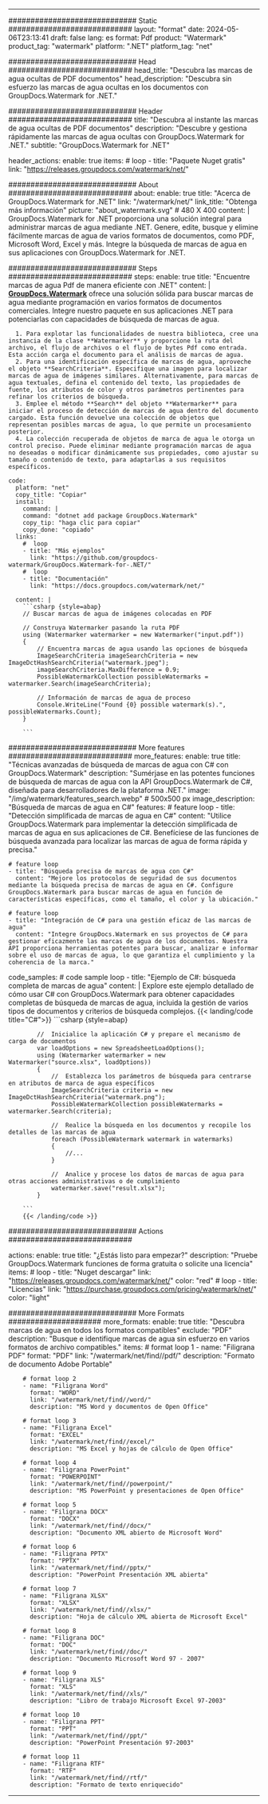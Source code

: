 
---
############################# Static ############################
layout: "format"
date:  2024-05-06T23:13:41
draft: false
lang: es
format: Pdf
product: "Watermark"
product_tag: "watermark"
platform: ".NET"
platform_tag: "net"

############################# Head ############################
head_title: "Descubra las marcas de agua ocultas de PDF documentos"
head_description: "Descubra sin esfuerzo las marcas de agua ocultas en los documentos con GroupDocs.Watermark for .NET."

############################# Header ############################
title: "Descubra al instante las marcas de agua ocultas de PDF documentos" 
description: "Descubre y gestiona rápidamente las marcas de agua ocultas con GroupDocs.Watermark for .NET."
subtitle: "GroupDocs.Watermark for .NET" 

header_actions:
  enable: true
  items:
    #  loop
    - title: "Paquete Nuget gratis"
      link: "https://releases.groupdocs.com/watermark/net/"
      
############################# About ############################
about:
    enable: true
    title: "Acerca de GroupDocs.Watermark for .NET"
    link: "/watermark/net/"
    link_title: "Obtenga más información"
    picture: "about_watermark.svg" # 480 X 400
    content: |
       GroupDocs.Watermark for .NET proporciona una solución integral para administrar marcas de agua mediante .NET. Genere, edite, busque y elimine fácilmente marcas de agua de varios formatos de documentos, como PDF, Microsoft Word, Excel y más. Integre la búsqueda de marcas de agua en sus aplicaciones con GroupDocs.Watermark for .NET.

############################# Steps ############################
steps:
    enable: true
    title: "Encuentre marcas de agua Pdf de manera eficiente con .NET"
    content: |
      **[GroupDocs.Watermark](https://products.groupdocs.com/watermark/net/)** ofrece una solución sólida para buscar marcas de agua mediante programación en varios formatos de documentos comerciales. Integre nuestro paquete en sus aplicaciones .NET para potenciarlas con capacidades de búsqueda de marcas de agua.
      
      1. Para explotar las funcionalidades de nuestra biblioteca, cree una instancia de la clase **Watermarker** y proporcione la ruta del archivo, el flujo de archivos o el flujo de bytes Pdf como entrada. Esta acción carga el documento para el análisis de marcas de agua.
      2. Para una identificación específica de marcas de agua, aproveche el objeto **SearchCriteria**. Especifique una imagen para localizar marcas de agua de imágenes similares. Alternativamente, para marcas de agua textuales, defina el contenido del texto, las propiedades de fuente, los atributos de color y otros parámetros pertinentes para refinar los criterios de búsqueda.
      3. Emplee el método **Search** del objeto **Watermarker** para iniciar el proceso de detección de marcas de agua dentro del documento cargado. Esta función devuelve una colección de objetos que representan posibles marcas de agua, lo que permite un procesamiento posterior.
      4. La colección recuperada de objetos de marca de agua le otorga un control preciso. Puede eliminar mediante programación marcas de agua no deseadas o modificar dinámicamente sus propiedades, como ajustar su tamaño o contenido de texto, para adaptarlas a sus requisitos específicos.
   
    code:
      platform: "net"
      copy_title: "Copiar"
      install:
        command: |
        command: "dotnet add package GroupDocs.Watermark"
        copy_tip: "haga clic para copiar"
        copy_done: "copiado"
      links:
        #  loop
        - title: "Más ejemplos"
          link: "https://github.com/groupdocs-watermark/GroupDocs.Watermark-for-.NET/"
        #  loop
        - title: "Documentación"
          link: "https://docs.groupdocs.com/watermark/net/"
          
      content: |
        ```csharp {style=abap}
        // Buscar marcas de agua de imágenes colocadas en PDF

        // Construya Watermarker pasando la ruta PDF
        using (Watermarker watermarker = new Watermarker("input.pdf"))
        {
            // Encuentra marcas de agua usando las opciones de búsqueda
            ImageSearchCriteria imageSearchCriteria = new ImageDctHashSearchCriteria("watermark.jpeg");
            imageSearchCriteria.MaxDifference = 0.9;
            PossibleWatermarkCollection possibleWatermarks = watermarker.Search(imageSearchCriteria);

            // Información de marcas de agua de proceso
            Console.WriteLine("Found {0} possible watermark(s).", possibleWatermarks.Count);
        }
        
        ```  

############################# More features ############################
more_features:
  enable: true
  title: "Técnicas avanzadas de búsqueda de marcas de agua con C# con GroupDocs.Watermark"
  description: "Sumérjase en las potentes funciones de búsqueda de marcas de agua con la API GroupDocs.Watermark de C#, diseñada para desarrolladores de la plataforma .NET."
  image: "/img/watermark/features_search.webp" # 500x500 px
  image_description: "Búsqueda de marcas de agua en C#"
  features:
    # feature loop
    - title: "Detección simplificada de marcas de agua en C#"
      content: "Utilice GroupDocs.Watermark para implementar la detección simplificada de marcas de agua en sus aplicaciones de C#. Benefíciese de las funciones de búsqueda avanzada para localizar las marcas de agua de forma rápida y precisa."

    # feature loop
    - title: "Búsqueda precisa de marcas de agua con C#"
      content: "Mejore los protocolos de seguridad de sus documentos mediante la búsqueda precisa de marcas de agua en C#. Configure GroupDocs.Watermark para buscar marcas de agua en función de características específicas, como el tamaño, el color y la ubicación."

    # feature loop
    - title: "Integración de C# para una gestión eficaz de las marcas de agua"
      content: "Integre GroupDocs.Watermark en sus proyectos de C# para gestionar eficazmente las marcas de agua de los documentos. Nuestra API proporciona herramientas potentes para buscar, analizar e informar sobre el uso de marcas de agua, lo que garantiza el cumplimiento y la coherencia de la marca."
      
  code_samples:
    # code sample loop
    - title: "Ejemplo de C#: búsqueda completa de marcas de agua"
      content: |
        Explore este ejemplo detallado de cómo usar C# con GroupDocs.Watermark para obtener capacidades completas de búsqueda de marcas de agua, incluida la gestión de varios tipos de documentos y criterios de búsqueda complejos.
        {{< landing/code title="C#">}}
        ```csharp {style=abap}
        
            //  Inicialice la aplicación C# y prepare el mecanismo de carga de documentos
            var loadOptions = new SpreadsheetLoadOptions();
            using (Watermarker watermarker = new Watermarker("source.xlsx", loadOptions))
            {
                //  Establezca los parámetros de búsqueda para centrarse en atributos de marca de agua específicos
                ImageSearchCriteria criteria = new ImageDctHashSearchCriteria("watermark.png");
                PossibleWatermarkCollection possibleWatermarks = watermarker.Search(criteria);

                //  Realice la búsqueda en los documentos y recopile los detalles de las marcas de agua
                foreach (PossibleWatermark watermark in watermarks)
                {
                    //...
                }

                //  Analice y procese los datos de marcas de agua para otras acciones administrativas o de cumplimiento
                watermarker.save("result.xlsx");
            }

        ```
        {{< /landing/code >}}


############################# Actions ############################

actions:
  enable: true
  title: "¿Estás listo para empezar?"
  description: "Pruebe GroupDocs.Watermark funciones de forma gratuita o solicite una licencia"
  items:
    #  loop
    - title: "Nuget descargar"
      link: "https://releases.groupdocs.com/watermark/net/"
      color: "red"
        #  loop
    - title: "Licencias"
      link: "https://purchase.groupdocs.com/pricing/watermark/net/"
      color: "light"


############################# More Formats #####################
more_formats:
    enable: true
    title: "Descubra marcas de agua en todos los formatos compatibles"
    exclude: "PDF"
    description: "Busque e identifique marcas de agua sin esfuerzo en varios formatos de archivo compatibles."
    items: 
        # format loop 1
        - name: "Filigrana PDF"
          format: "PDF"
          link: "/watermark/net/find//pdf/"
          description: "Formato de documento Adobe Portable"

        # format loop 2
        - name: "Filigrana Word"
          format: "WORD"
          link: "/watermark/net/find//word/"
          description: "MS Word y documentos de Open Office"
          
        # format loop 3
        - name: "Filigrana Excel"
          format: "EXCEL"
          link: "/watermark/net/find//excel/"
          description: "MS Excel y hojas de cálculo de Open Office"

        # format loop 4
        - name: "Filigrana PowerPoint"
          format: "POWERPOINT"
          link: "/watermark/net/find//powerpoint/"
          description: "MS PowerPoint y presentaciones de Open Office"

        # format loop 5
        - name: "Filigrana DOCX"
          format: "DOCX"
          link: "/watermark/net/find//docx/"
          description: "Documento XML abierto de Microsoft Word"
          
        # format loop 6
        - name: "Filigrana PPTX"
          format: "PPTX"
          link: "/watermark/net/find//pptx/"
          description: "PowerPoint Presentación XML abierta"
          
        # format loop 7
        - name: "Filigrana XLSX"
          format: "XLSX"
          link: "/watermark/net/find//xlsx/"
          description: "Hoja de cálculo XML abierta de Microsoft Excel"

        # format loop 8
        - name: "Filigrana DOC"
          format: "DOC"
          link: "/watermark/net/find//doc/"
          description: "Documento Microsoft Word 97 - 2007"

        # format loop 9
        - name: "Filigrana XLS"
          format: "XLS"
          link: "/watermark/net/find//xls/"
          description: "Libro de trabajo Microsoft Excel 97-2003"

        # format loop 10
        - name: "Filigrana PPT"
          format: "PPT"
          link: "/watermark/net/find//ppt/"
          description: "PowerPoint Presentación 97-2003"

        # format loop 11
        - name: "Filigrana RTF"
          format: "RTF"
          link: "/watermark/net/find//rtf/"
          description: "Formato de texto enriquecido"

---